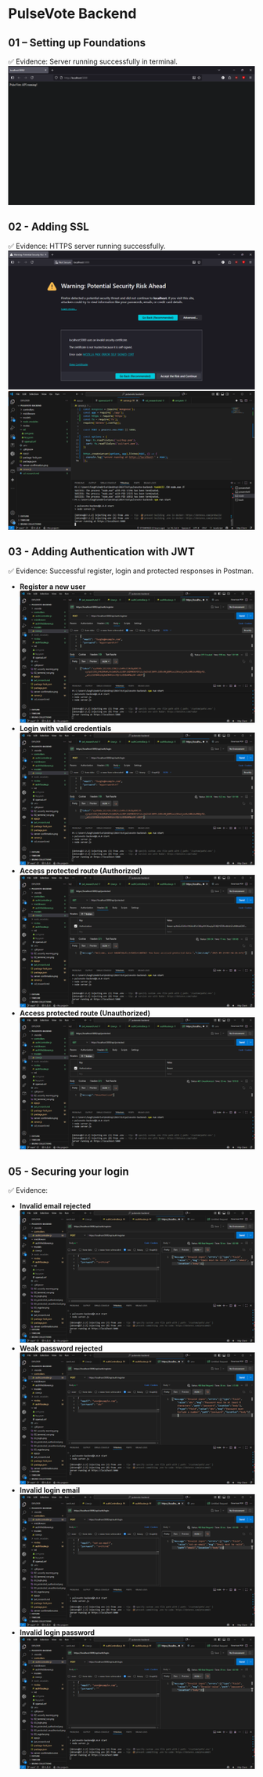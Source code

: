 # PulseVote Backend

## 01 – Setting up Foundations
✅ Evidence: Server running successfully in terminal.  
![server-confirmation.png](server-confirmation.png)

## 02 - Adding SSL
✅ Evidence: HTTPS server running successfully.  
![02_security_warning.png](02_security_warning.png)
![02_terminal_run.png](02_terminal_run.png)

## 03 - Adding Authentication with JWT
✅ Evidence: Successful register, login and protected responses in Postman.
- **Register a new user**  
![03_register.png](03_register.png)
- **Login with valid credentials**  
![03_login.png](03_login.png)
- **Access protected route (Authorized)**  
![03_protected_authorised.png](03_protected_authorised.png)
- **Access protected route (Unauthorized)**  
![03_protected_unauthorised.png](03_protected_unauthorised.png)

## 05 - Securing your login
✅ Evidence:  
- **Invalid email rejected**  
![05_register_invalid_email.png](05_register_invalid_email.png)  
- **Weak password rejected**  
![05_register_invalid_password.png](05_register_invalid_password.png)  
- **Invalid login email**  
![05_login_invalid_email.png](05_login_invalid_email.png)  
- **Invalid login password**  
![05_login_invalid_password.png](05_login_invalid_password.png)

